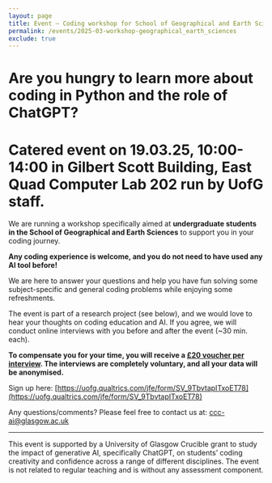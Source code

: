 ```yaml
---
layout: page
title: Event — Coding workshop for School of Geographical and Earth Sciences
permalink: /events/2025-03-workshop-geographical_earth_sciences
exclude: true
---
```


# Are you hungry to learn more about coding in Python and the role of ChatGPT?
# Catered event on **19.03.25, 10:00-14:00** in **Gilbert Scott Building, East Quad Computer Lab 202** run by UofG staff.

We are running a workshop specifically aimed at **undergraduate students in the School of Geographical and Earth Sciences** to support you in your coding journey.

**Any coding experience is welcome, and you do not need to have used any AI tool before!** 

We are here to answer your questions and help you have fun solving some subject-specific and general coding problems while enjoying some refreshments.

The event is part of a research project (see below), and we would love to hear your thoughts on coding education and AI. If you agree, we will conduct online interviews with you before and after the event (~30 min. each). 

**To compensate you for your time, you will receive a <ins>£20 voucher per interview</ins>. The interviews are completely voluntary, and all your data will be anonymised.**

Sign up here: [https://uofg.qualtrics.com/jfe/form/SV_9TbvtapITxoET78](https://uofg.qualtrics.com/jfe/form/SV_9TbvtapITxoET78)

Any questions/comments? Please feel free to contact us at: [ccc-ai@glasgow.ac.uk](mailto:ccc-ai@glasgow.ac.uk)

---

This event is supported by a University of Glasgow Crucible grant to study the impact of generative AI,
specifically ChatGPT, on students’ coding creativity and confidence across a range of different disciplines. The
event is not related to regular teaching and is without any assessment component.